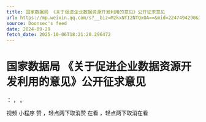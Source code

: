 ```yaml
---
title: 国家数据局 《关于促进企业数据资源开发利用的意见》公开征求意见
url: https://mp.weixin.qq.com/s?__biz=MzkxNTI2NTQxOA==&mid=2247494290&idx=6&sn=b547dc0ce090ef050bfef9cba142bf59
source: Doonsec's feed
date: 2024-09-29
fetch_date: 2025-10-06T18:21:20.296472
---
```


# 国家数据局 《关于促进企业数据资源开发利用的意见》公开征求意见

：
，
。

视频
小程序
赞
，轻点两下取消赞
在看
，轻点两下取消在看